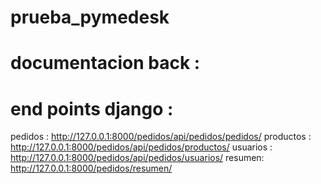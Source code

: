 # prueba_pymedesk
# documentacion back  : 
# end points django : 
pedidos : http://127.0.0.1:8000/pedidos/api/pedidos/pedidos/
productos : http://127.0.0.1:8000/pedidos/api/pedidos/productos/
usuarios : http://127.0.0.1:8000/pedidos/api/pedidos/usuarios/
resumen:  http://127.0.0.1:8000/pedidos/resumen/
